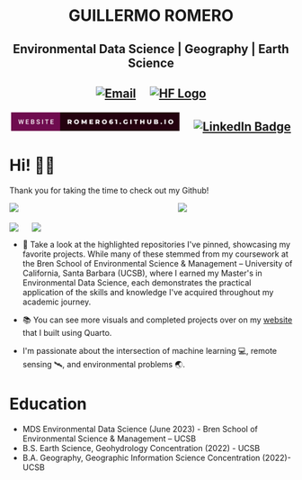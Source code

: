 
<h1 align="center"> GUILLERMO ROMERO </h1>

<h2 align="center"> Environmental Data Science | Geography | Earth Science </h2>


<h2 align="center">
<a href="mailto:romero61@bren.ucsb.edu"><img src="https://img.shields.io/badge/Gmail-EA4335?logo=gmail&logoColor=fff&style=flat" alt="Email" style="width: 90px; margin-right: 20px;"/></a>
<a href="[https://www.linkedin.com/in/romero61/](https://huggingface.co/romero61)"><img src="[https://img.shields.io/badge/LinkedIn-0A66C2?logo=linkedin&logoColor=fff&style=for-the-badge](https://github.com/romero61/romero61.github.io/blob/main/img/hf-logo.png?raw=true)" alt="HF Logo" style="width: 125px;" /></a>

<a href="https://romero61.github.io/"><img src="https://github.com/romero61/romero61.github.io/blob/main/img/website-romero61.github.io.svg" alt="romero61.github.io" style="width: 300px; margin-right: 20px;"/></a>
<a href="https://www.linkedin.com/in/romero61/"><img src="https://img.shields.io/badge/LinkedIn-0A66C2?logo=linkedin&logoColor=fff&style=for-the-badge" alt="LinkedIn Badge" style="width: 125px;" /></a>
  
</h2>

# Hi! 👋🏽
Thank you for taking the time to check out my Github! 

<img align="left"  src="https://raw.githubusercontent.com/romero61/github-stats/master/generated/overview.svg#gh-dark-mode-only" style="width: 280px; margin-right: 20px;" /> <img  src="https://raw.githubusercontent.com/romero61/github-stats/master/generated/overview.svg#gh-light-mode-only" style="width: 280px; margin-right: 20px;" />

<img align="center"  src="https://raw.githubusercontent.com/romero61/github-stats/master/generated/languages.svg#gh-dark-mode-only" style= "width: 280px; margin-right: 20px;" /> <img align="center" src="https://raw.githubusercontent.com/romero61/github-stats/master/generated/languages.svg#gh-light-mode-only" style="width: 280px; margin-right: 20px;" />
<br clear="all" />
- 📌 Take a look at the highlighted repositories I've pinned, showcasing my favorite projects. While many of these stemmed from my coursework at the Bren School of Environmental Science & Management – University of California, Santa Barbara (UCSB), where I earned my Master's in Environmental Data Science, each demonstrates the practical application of the skills and knowledge I've acquired throughout my academic journey.





  
- 📚 You can see more visuals and completed projects over on my [website](https://romero61.github.io/projects.html) that I built using Quarto.

-  I'm passionate about the intersection of machine learning  💻, remote sensing 🛰, and environmental problems 🌏.

# Education
- MDS  Environmental Data Science (June 2023) - Bren School of Environmental Science & Management – UCSB
- B.S. Earth Science, Geohydrology Concentration (2022) - UCSB
- B.A. Geography, Geographic Information Science Concentration (2022)- UCSB



<!--
**romero61/romero61** is a ✨ _special_ ✨ repository because its `README.md` (this file) appears on your GitHub profile.

Here are some ideas to get you started:

- 🔭 I’m currently working on ...
- 🌱 I’m currently learning ...
- 👯 I’m looking to collaborate on ...
- 🤔 I’m looking for help with ...
- 💬 Ask me about ...
- 📫 How to reach me: ...
- 😄 Pronouns: ...
- ⚡ Fun fact: ...
-->
